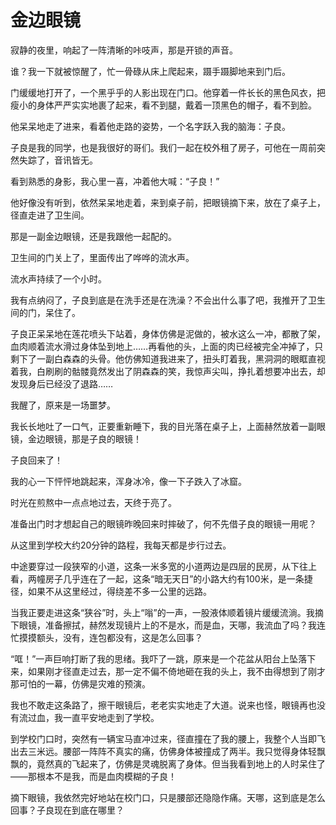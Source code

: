 # 金边眼镜

寂静的夜里，响起了一阵清晰的咔吱声，那是开锁的声音。 

谁？我一下就被惊醒了，忙一骨碌从床上爬起来，蹑手蹑脚地来到门后。 

门缓缓地打开了，一个黑乎乎的人影出现在门口。他穿着一件长长的黑色风衣，把瘦小的身体严严实实地裹了起来，看不到腿，戴着一顶黑色的帽子，看不到脸。 

他呆呆地走了进来，看着他走路的姿势，一个名字跃入我的脑海：子良。 

子良是我的同学，也是我很好的哥们。我们一起在校外租了房子，可他在一周前突然失踪了，音讯皆无。 

看到熟悉的身影，我心里一喜，冲着他大喊：“子良！” 

他好像没有听到，依然呆呆地走着，来到桌子前，把眼镜摘下来，放在了桌子上，径直走进了卫生间。 

那是一副金边眼镜，还是我跟他一起配的。 

卫生间的门关上了，里面传出了哗哗的流水声。 

流水声持续了一个小时。 

我有点纳闷了，子良到底是在洗手还是在洗澡？不会出什么事了吧，我推开了卫生间的门，呆住了。 

子良正呆呆地在莲花喷头下站着，身体仿佛是泥做的，被水这么一冲，都散了架，血肉顺着流水滑过身体坠到地上……再看他的头，上面的肉已经被完全冲掉了，只剩下了一副白森森的头骨。他仿佛知道我进来了，扭头盯着我，黑洞洞的眼眶直视着我，白刷刷的骷髅竟然发出了阴森森的笑，我惊声尖叫，挣扎着想要冲出去，却发现身后已经没了退路…… 

我醒了，原来是一场噩梦。 

我长长地吐了一口气，正要重新睡下，我的目光落在桌子上，上面赫然放着一副眼镜，金边眼镜，那是子良的眼镜！ 

子良回来了！ 

我的心一下怦怦地跳起来，浑身冰冷，像一下子跌入了冰窟。 

时光在煎熬中一点点地过去，天终于亮了。 

准备出门时才想起自己的眼镜昨晚回来时摔破了，何不先借子良的眼镜一用呢？ 

从这里到学校大约20分钟的路程，我每天都是步行过去。 

中途要穿过一段狭窄的小道，这条一米多宽的小道两边是四层的民房，从下往上看，两幢房子几乎连在了一起，这条“暗无天日”的小路大约有100米，是一条捷径，如果不从这里经过，得绕差不多一公里的远路。 

当我正要走进这条“狭谷”时，头上“嗡”的一声，一股液体顺着镜片缓缓流淌。我摘下眼镜，准备擦拭，赫然发现镜片上的不是水，而是血，天哪，我流血了吗？我连忙摸摸额头，没有，连包都没有，这是怎么回事？ 

“哐！”一声巨响打断了我的思绪。我吓了一跳，原来是一个花盆从阳台上坠落下来，如果刚才径直走过去，那一定不偏不倚地砸在我的头上，我不由得想到了刚才那可怕的一幕，仿佛是灾难的预演。 

我也不敢走这条路了，擦干眼镜后，老老实实地走了大道。说来也怪，眼镜再也没有流过血，我一直平安地走到了学校。 

到学校门口时，突然有一辆宝马直冲过来，径直撞在了我的腰上，我整个人当即飞出去三米远。腰部一阵阵不真实的痛，仿佛身体被撞成了两半。我只觉得身体轻飘飘的，竟然真的飞起来了，仿佛是灵魂脱离了身体。但当我看到地上的人时呆住了——那根本不是我，而是血肉模糊的子良！ 

摘下眼镜，我依然完好地站在校门口，只是腰部还隐隐作痛。天哪，这到底是怎么回事？子良现在到底在哪里？